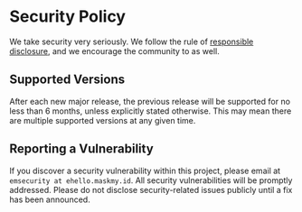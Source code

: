 # Security Policy

We take security very seriously. We follow the rule of [responsible disclosure](https://en.wikipedia.org/wiki/Responsible_disclosure), and we
encourage the community to as well.

## Supported Versions

After each new major release, the previous release will be supported for no less than 6 months, unless explicitly stated otherwise. This may mean there are multiple supported versions at any given time.

## Reporting a Vulnerability

If you discover a security vulnerability within this project, please email at `emsecurity at ehello.maskmy.id`. All security vulnerabilities will be promptly addressed. Please do not disclose security-related issues publicly until a fix has been announced.
